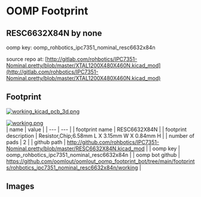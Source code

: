 # OOMP Footprint  
## RESC6632X84N  by none  
  
oomp key: oomp_rohbotics_ipc7351_nominal_resc6632x84n  
  
source repo at: [http://gitlab.com/rohbotics/IPC7351-Nominal.pretty/blob/master/XTAL1200X480X460N.kicad_mod](http://gitlab.com/rohbotics/IPC7351-Nominal.pretty/blob/master/XTAL1200X480X460N.kicad_mod)  
## Footprint  
  
[![working_kicad_pcb_3d.png](working_kicad_pcb_3d_600.png)](working_kicad_pcb_3d.png)  
  
[![working.png](working_600.png)](working.png)  
| name | value | 
| --- | --- | 
| footprint name | RESC6632X84N | 
| footprint description | Resistor,Chip;6.58mm L X 3.15mm W X 0.84mm H | 
| number of pads | 2 | 
| github path | http://github.com/rohbotics/IPC7351-Nominal.pretty/blob/master/RESC6632X84N.kicad_mod | 
| oomp key | oomp_rohbotics_ipc7351_nominal_resc6632x84n | 
| oomp bot github | https://github.com/oomlout/oomlout_oomp_footprint_bot/tree/main/footprints/rohbotics_ipc7351_nominal_resc6632x84n/working | 
## Images  
